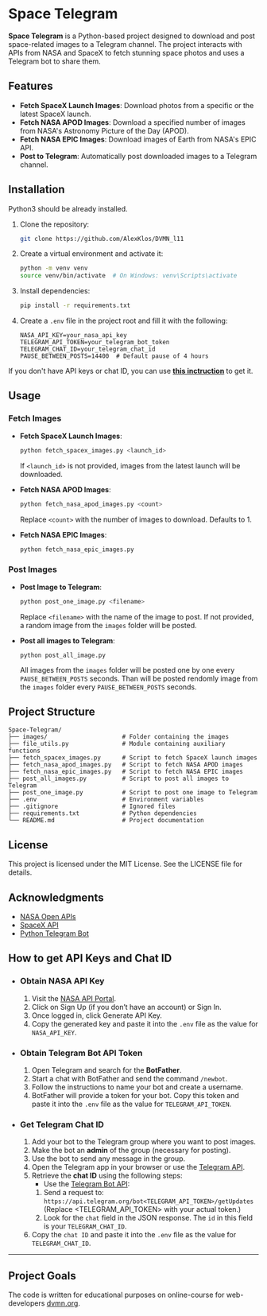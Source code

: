 # Space Telegram

**Space Telegram** is a Python-based project designed to download and post space-related images to a Telegram channel. The project interacts with APIs from NASA and SpaceX to fetch stunning space photos and uses a Telegram bot to share them.

## Features

- **Fetch SpaceX Launch Images**: Download photos from a specific or the latest SpaceX launch.
- **Fetch NASA APOD Images**: Download a specified number of images from NASA's Astronomy Picture of the Day (APOD).
- **Fetch NASA EPIC Images**: Download images of Earth from NASA's EPIC API.
- **Post to Telegram**: Automatically post downloaded images to a Telegram channel.

## Installation

Python3 should be already installed.
1. Clone the repository:
   ```bash
   git clone https://github.com/AlexKlos/DVMN_l11
   ```

2. Create a virtual environment and activate it:
   ```bash
   python -m venv venv
   source venv/bin/activate  # On Windows: venv\Scripts\activate
   ```

3. Install dependencies:
   ```bash
   pip install -r requirements.txt
   ```

4. Create a `.env` file in the project root and fill it with the following:
   ```env
   NASA_API_KEY=your_nasa_api_key
   TELEGRAM_API_TOKEN=your_telegram_bot_token
   TELEGRAM_CHAT_ID=your_telegram_chat_id
   PAUSE_BETWEEN_POSTS=14400  # Default pause of 4 hours
   ```
If you don't have API keys or chat ID, you can use [**this inctruction**](#how-to-get-api-keys-and-chat-id) to get it.

## Usage

### Fetch Images

- **Fetch SpaceX Launch Images**:
  ```bash
  python fetch_spacex_images.py <launch_id>
  ```
  If `<launch_id>` is not provided, images from the latest launch will be downloaded.

- **Fetch NASA APOD Images**:
  ```bash
  python fetch_nasa_apod_images.py <count>
  ```
  Replace `<count>` with the number of images to download. Defaults to 1.

- **Fetch NASA EPIC Images**:
  ```bash
  python fetch_nasa_epic_images.py
  ```

### Post Images

- **Post Image to Telegram**:
  ```bash
  python post_one_image.py <filename>
  ```
  Replace `<filename>` with the name of the image to post. If not provided, a random image from the `images` folder will be posted.

- **Post all images to Telegram**:
   ```
   python post_all_image.py
   ```
   All images from the `images` folder will be posted one by one every `PAUSE_BETWEEN_POSTS` seconds. Than will be posted rendomly image from the `images` folder every `PAUSE_BETWEEN_POSTS` seconds.

## Project Structure

```
Space-Telegram/
├── images/                     # Folder containing the images
├── file_utils.py               # Module containing auxiliary functions
├── fetch_spacex_images.py      # Script to fetch SpaceX launch images
├── fetch_nasa_apod_images.py   # Script to fetch NASA APOD images
├── fetch_nasa_epic_images.py   # Script to fetch NASA EPIC images
├── post_all_images.py          # Script to post all images to Telegram
├── post_one_image.py           # Script to post one image to Telegram
├── .env                        # Environment variables
├── .gitignore                  # Ignored files
├── requirements.txt            # Python dependencies
└── README.md                   # Project documentation
```

## License

This project is licensed under the MIT License. See the LICENSE file for details.

## Acknowledgments

- [NASA Open APIs](https://api.nasa.gov/)
- [SpaceX API](https://github.com/r-spacex/SpaceX-API)
- [Python Telegram Bot](https://python-telegram-bot.readthedocs.io/en/stable/)

## How to get API Keys and Chat ID
- ### Obtain NASA API Key
  1. Visit the [NASA API Portal](https://api.nasa.gov/).
  2. Click on Sign Up (if you don’t have an account) or Sign In.
  3. Once logged in, click Generate API Key.
  4. Copy the generated key and paste it into the `.env` file as the value for `NASA_API_KEY`.
- ### Obtain Telegram Bot API Token
  1. Open Telegram and search for the **BotFather**.
  2. Start a chat with BotFather and send the command `/newbot`.
  3. Follow the instructions to name your bot and create a username.
  4. BotFather will provide a token for your bot. Copy this token and paste it into the `.env` file as the value for `TELEGRAM_API_TOKEN`.
- ### Get Telegram Chat ID
  1. Add your bot to the Telegram group where you want to post images.
  2. Make the bot an **admin** of the group (necessary for posting).
  3. Use the bot to send any message in the group.
  4. Open the Telegram app in your browser or use the [Telegram API](https://api.telegram.org).
  5. Retrieve the **chat ID** using the following steps:
     - Use the [Telegram Bot API](https://api.telegram.org):
     1. Send a request to:
`https://api.telegram.org/bot<TELEGRAM_API_TOKEN>/getUpdates`
(Replace <TELEGRAM_API_TOKEN> with your actual token.)
     2. Look for the `chat` field in the JSON response. The `id` in this field is your `TELEGRAM_CHAT_ID`.
  6. Copy the `chat ID` and paste it into the `.env` file as the value for `TELEGRAM_CHAT_ID`.
---
## Project Goals
The code is written for educational purposes on online-course for web-developers [dvmn.org](https://dvmn.org/).

